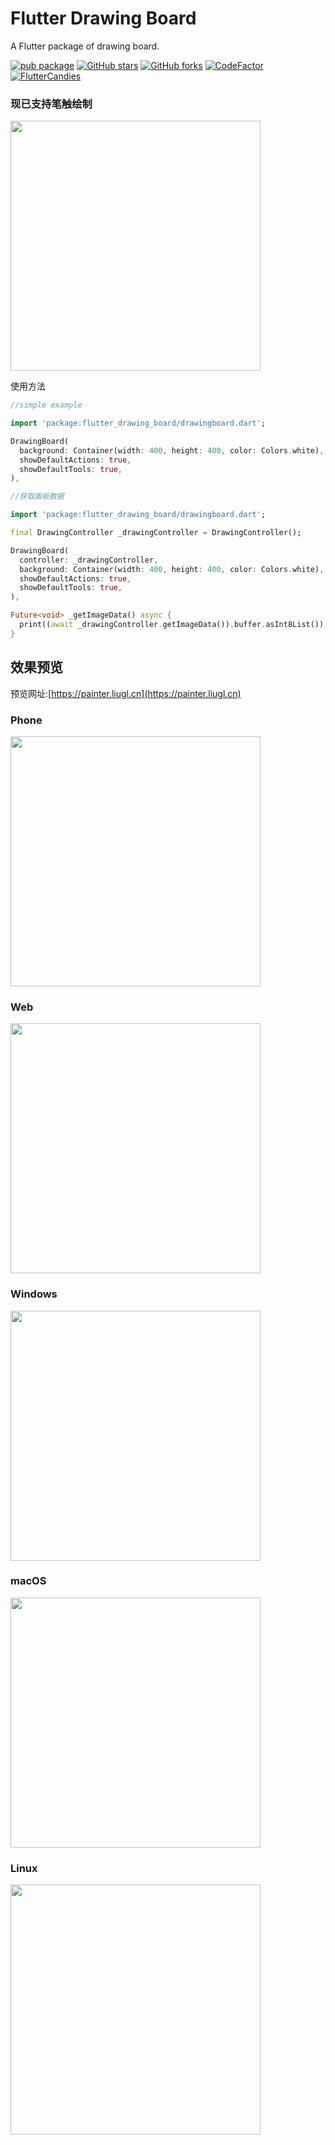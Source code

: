 # Flutter Drawing Board

A Flutter package of drawing board.

[![pub package](https://img.shields.io/pub/v/flutter_drawing_board?logo=dart&label=stable&style=flat-square)](https://pub.dev/packages/flutter_drawing_board)
[![GitHub stars](https://img.shields.io/github/stars/fluttercandies/flutter_drawing_board?logo=github&style=flat-square)](https://github.com/fluttercandies/flutter_drawing_board/stargazers)
[![GitHub forks](https://img.shields.io/github/forks/fluttercandies/flutter_drawing_board?logo=github&style=flat-square)](https://github.com/fluttercandies/flutter_drawing_board/network/members)
[![CodeFactor](https://img.shields.io/codefactor/grade/github/fluttercandies/flutter_drawing_board?logo=codefactor&logoColor=%23ffffff&style=flat-square)](https://www.codefactor.io/repository/github/fluttercandies/flutter_drawing_board)
<a target="_blank" href="https://jq.qq.com/?_wv=1027&k=5bcc0gy"><img border="0" src="https://pub.idqqimg.com/wpa/images/group.png" alt="FlutterCandies" title="FlutterCandies"></a>

### 现已支持笔触绘制
<img src="https://raw.githubusercontent.com/xSILENCEx/flutter_drawing_board/master/preview/an.gif" height=400>

使用方法
```dart
//simple example

import 'package:flutter_drawing_board/drawingboard.dart';

DrawingBoard(
  background: Container(width: 400, height: 400, color: Colors.white),
  showDefaultActions: true,
  showDefaultTools: true,
),
```

```dart
//获取画板数据

import 'package:flutter_drawing_board/drawingboard.dart';

final DrawingController _drawingController = DrawingController();

DrawingBoard(
  controller: _drawingController,
  background: Container(width: 400, height: 400, color: Colors.white),
  showDefaultActions: true,
  showDefaultTools: true,
),

Future<void> _getImageData() async {
  print((await _drawingController.getImageData()).buffer.asInt8List());
}
```

## 效果预览

预览网址:[https://painter.liugl.cn](https://painter.liugl.cn)

### Phone
<img src="https://raw.githubusercontent.com/xSILENCEx/flutter_drawing_board/master/preview/phone.jpg" height=400>

### Web
<img src="https://raw.githubusercontent.com/xSILENCEx/flutter_drawing_board/master/preview/web.png" height=400>

### Windows
<img src="https://raw.githubusercontent.com/xSILENCEx/flutter_drawing_board/master/preview/win.png" height=400>

### macOS
<img src="https://raw.githubusercontent.com/xSILENCEx/flutter_drawing_board/master/preview/mac.png" height=400>

### Linux
<img src="https://raw.githubusercontent.com/xSILENCEx/flutter_drawing_board/master/preview/linux.png" height=400>
